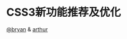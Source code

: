 CSS3新功能推荐及优化	
=============

[@bryan](https://github.com/saviroyu) & [arthur](https://github.com/arluo)